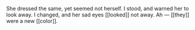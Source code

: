 She dressed the same, yet seemed not herself. I stood, and warned her to look away. I changed, and her sad eyes [[looked]] not away. Ah — [[they]] were a new [[color]]. 